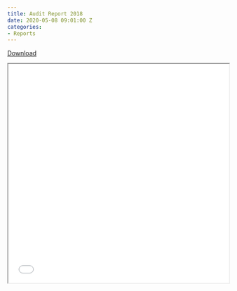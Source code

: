 ```yaml
---
title: Audit Report 2018
date: 2020-05-08 09:01:00 Z
categories:
- Reports
---
```


<a class="btn" href="/uploads/Audit-Report-2018.pdf">Download</a><br>
<iframe src="/uploads/Audit-Report-2018.pdf" width="100%" height="500px">
</iframe>
